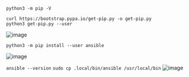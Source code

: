 `python3 -m pip -V`

```
curl https://bootstrap.pypa.io/get-pip.py -o get-pip.py
python3 get-pip.py --user
```

![image](https://user-images.githubusercontent.com/52950376/236621563-c9d8f97a-7762-429c-bf13-ec9458eb02f8.png)

```
python3 -m pip install --user ansible
```
![image](https://user-images.githubusercontent.com/52950376/236621657-367dfc2f-0d77-479f-a98c-ebabaa874a36.png)

`ansible --version`
`sudo cp .local/bin/ansible /usr/local/bin`
![image](https://user-images.githubusercontent.com/52950376/236621717-24854864-d1be-4671-8d02-1cac9d22a563.png)

